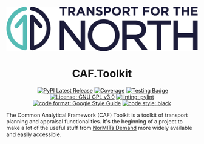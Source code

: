 
![Transport for the North Logo](https://github.com/Transport-for-the-North/caf.toolkit/blob/main/docs/TFN_Landscape_Colour_CMYK.png)

<h1 align="center">CAF.Toolkit</h1>

<p align="center">
<a href=""><img alt="" src=""></a>
<a href="https://pypi.org/project/caf.toolkit/"><img alt="PyPI Latest Release" src="https://img.shields.io/pypi/v/caf.toolkit.svg"></a>
<a href="https://app.codecov.io/gh/Transport-for-the-North/caf.toolkit"><img alt="Coverage" src="https://codecov.io/gh/transport-for-the-north/caf.toolkit/branch/main/graphs/badge.svg?branch=main"></a>
<a href="https://github.com/Transport-for-the-North/caf.toolkit/actions/workflows/tests.yml/badge.svg"><img alt="Testing Badge" src="https://github.com/Transport-for-the-North/caf.toolkit/actions/workflows/tests.yml/badge.svg"></a>
<a href="https://www.gnu.org/licenses/gpl-3.0.en.html"><img alt="License: GNU GPL v3.0" src="https://img.shields.io/badge/license-GPLv3-blueviolet.svg"></a>
<a href="https://github.com/PyCQA/pylint"><img alt="linting: pylint" src="https://img.shields.io/badge/linting-pylint-yellowgreen"></a>
<a href="https://google.github.io/styleguide/pyguide.html"><img alt="code format: Google Style Guide" src="https://img.shields.io/badge/code%20style-Google%20Style%20Guide-blue"></a>
<a href="https://github.com/psf/black"><img alt="code style: black" src="https://img.shields.io/badge/code%20format-black-000000.svg"></a>
</p>


The Common Analytical Framework (CAF) Toolkit is a toolkit of transport
planning and appraisal functionalities. It's the beginning of a project to make
a lot of the useful stuff from
[NorMITs Demand](https://github.com/Transport-for-the-North/NorMITs-Demand)
more widely available and easily accessible.
